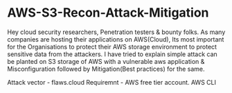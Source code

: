 # AWS-S3-Recon-Attack-Mitigation
Hey cloud security researchers, Penetration testers & bounty folks. As many companies are hosting their applications on AWS(Cloud), Its most important for the Organisations to protect their AWS storage environment to protect sensitive data from the attackers. I have tried to explain simple attack can be planted on S3 storage of AWS with a vulnerable aws application &amp; Misconfiguration followed by Mitigation(Best practices) for the same. 

Attack vector - flaws.cloud
Requiremnt - AWS free tier account. AWS CLI
